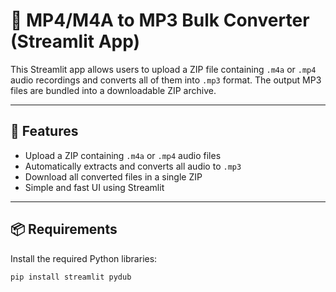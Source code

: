 # 🎵 MP4/M4A to MP3 Bulk Converter (Streamlit App)

This Streamlit app allows users to upload a ZIP file containing `.m4a` or `.mp4` audio recordings and converts all of them into `.mp3` format. The output MP3 files are bundled into a downloadable ZIP archive.

---

## 🚀 Features

- Upload a ZIP containing `.m4a` or `.mp4` audio files
- Automatically extracts and converts all audio to `.mp3`
- Download all converted files in a single ZIP
- Simple and fast UI using Streamlit

---

## 📦 Requirements

Install the required Python libraries:

```bash
pip install streamlit pydub
